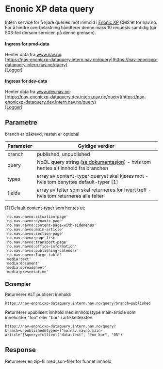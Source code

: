 # Enonic XP data query

Intern service for å kjøre queries mot innhold i [Enonic XP](https://github.com/navikt/nav-enonicxp) CMS'et for nav.no. For å hindre overbelastning håndterer denne maks 10 requests samtidig (gir 503-feil dersom servicen på denne grensen).

#### Ingress for prod-data
Henter data fra www.nav.no:  
[https://nav-enonicxp-dataquery.intern.nav.no/query](https://nav-enonicxp-dataquery.intern.nav.no/query)  
[[Logger](https://logs.adeo.no/goto/32b96e48bef962beda8465a62bc5b8bc)]

#### Ingress for dev-data
Henter data fra www.dev.nav.no:  
[https://nav-enonicxp-dataquery.dev.intern.nav.no/query](https://nav-enonicxp-dataquery.dev.intern.nav.no/query)  
[[Logger](https://logs.adeo.no/goto/7fe57e567121032648513ec3ea6ad585)]

## Parametre

branch er påkrevd, resten er optional

| Parameter          | Gyldige verdier
| ------------------ | -----------------------------------------------------
| branch             | published, unpublished
| query              | NoQL query string ([se dokumentasjon](https://developer.enonic.com/docs/xp/stable/storage/noql#query)) - hvis tom hentes alt innhold fra branchen
| types              | array av content-typer queryet skal kjøres mot - hvis tom benyttes default-typer [1]
| fields             | array av felter som skal returneres for hvert treff - hvis tom returneres alle felter

[1] Default content-typer som hentes ut:
```
'no.nav.navno:situation-page'
'no.nav.navno:dynamic-page'
'no.nav.navno:content-page-with-sidemenus'
'no.nav.navno:main-article'
'no.nav.navno:section-page'
'no.nav.navno:page-list'
'no.nav.navno:transport-page'
'no.nav.navno:office-information'
'no.nav.navno:publishing-calendar'
'no.nav.navno:large-table'
'media:text'
'media:document'
'media:spreadsheet'
'media:presentation'
```

### Eksempler
Returnerer ALT publisert innhold:
```
https://nav-enonicxp-dataquery.intern.nav.no/query?branch=published
```

Returnerer upublisert innhold med innholdstype main-article som inneholder "foo" eller "bar" i artikkelteksten:
```
https://nav-enonicxp-dataquery.intern.nav.no/query?branch=unpublished&types=["no.nav.navno:main-article"]&query=fulltext("data.text", "foo bar", "OR")
```

## Response

Returnerer en zip-fil med json-filer for funnet innhold
